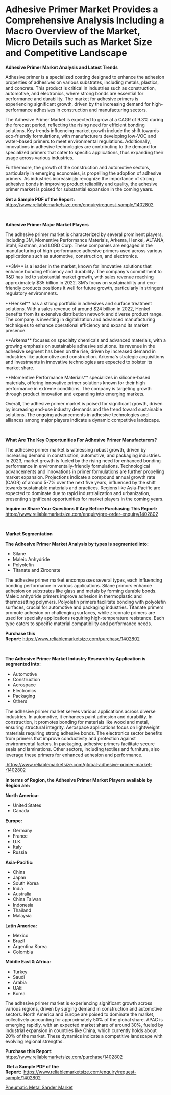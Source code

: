 <p><h1>Adhesive Primer Market Provides a Comprehensive Analysis Including a Macro Overview of the Market, Micro Details such as Market Size and Competitive Landscape</h1></p><p><strong>Adhesive Primer Market Analysis and Latest Trends</strong></p>
<p><p>Adhesive primer is a specialized coating designed to enhance the adhesion properties of adhesives on various substrates, including metals, plastics, and concrete. This product is critical in industries such as construction, automotive, and electronics, where strong bonds are essential for performance and durability. The market for adhesive primers is experiencing significant growth, driven by the increasing demand for high-performance adhesives in construction and manufacturing sectors.</p><p>The Adhesive Primer Market is expected to grow at a CAGR of 9.3% during the forecast period, reflecting the rising need for efficient bonding solutions. Key trends influencing market growth include the shift towards eco-friendly formulations, with manufacturers developing low-VOC and water-based primers to meet environmental regulations. Additionally, innovations in adhesive technologies are contributing to the demand for specialized primers that cater to specific applications, thus expanding their usage across various industries.</p><p>Furthermore, the growth of the construction and automotive sectors, particularly in emerging economies, is propelling the adoption of adhesive primers. As industries increasingly recognize the importance of strong adhesive bonds in improving product reliability and quality, the adhesive primer market is poised for substantial expansion in the coming years.</p></p>
<p><strong>Get a Sample PDF of the Report:&nbsp;</strong> <a href="https://www.reliablemarketsize.com/enquiry/request-sample/1402802?utm_campaign=1897&utm_medium=2&utm_source=Github&utm_content=ia&utm_term=12012025&utm_id=adhesive-primer">https://www.reliablemarketsize.com/enquiry/request-sample/1402802</a></p>
<p>&nbsp;</p>
<p><strong>Adhesive Primer Major Market Players</strong></p>
<p><p>The adhesive primer market is characterized by several prominent players, including 3M, Momentive Performance Materials, Arkema, Henkel, ALTANA, Stahl, Eastman, and LORD Corp. These companies are engaged in the manufacturing of high-performance adhesive primers used across various applications such as automotive, construction, and electronics.</p><p>**3M** is a leader in the market, known for innovative solutions that enhance bonding efficiency and durability. The company's commitment to R&D has led to substantial market growth, with sales revenue reaching approximately $35 billion in 2022. 3M’s focus on sustainability and eco-friendly products positions it well for future growth, particularly in stringent regulatory environments.</p><p>**Henkel** has a strong portfolio in adhesives and surface treatment solutions. With a sales revenue of around $24 billion in 2022, Henkel benefits from its extensive distribution network and diverse product range. The company is investing in digitalization and advanced manufacturing techniques to enhance operational efficiency and expand its market presence.</p><p>**Arkema** focuses on specialty chemicals and advanced materials, with a growing emphasis on sustainable adhesive solutions. Its revenue in the adhesive segment has been on the rise, driven by increased demand in industries like automotive and construction. Arkema's strategic acquisitions and investments in innovative technologies are expected to bolster its market share.</p><p>**Momentive Performance Materials** specializes in silicone-based materials, offering innovative primer solutions known for their high performance in extreme conditions. The company is targeting growth through product innovation and expanding into emerging markets.</p><p>Overall, the adhesive primer market is poised for significant growth, driven by increasing end-use industry demands and the trend toward sustainable solutions. The ongoing advancements in adhesive technologies and alliances among major players indicate a dynamic competitive landscape.</p></p>
<p>&nbsp;</p>
<p><strong>What Are The Key Opportunities For Adhesive Primer Manufacturers?</strong></p>
<p><p>The adhesive primer market is witnessing robust growth, driven by increasing demand in construction, automotive, and packaging industries. In 2023, market growth is fueled by the rising need for enhanced bonding performance in environmentally-friendly formulations. Technological advancements and innovations in primer formulations are further propelling market expansion. Projections indicate a compound annual growth rate (CAGR) of around 5-7% over the next five years, influenced by the shift towards sustainable materials and practices. Regions like Asia-Pacific are expected to dominate due to rapid industrialization and urbanization, presenting significant opportunities for market players in the coming years.</p></p>
<p><strong>Inquire or Share Your Questions If Any Before Purchasing This Report:</strong> <a href="https://www.reliablemarketsize.com/enquiry/pre-order-enquiry/1402802?utm_campaign=1897&utm_medium=2&utm_source=Github&utm_content=ia&utm_term=12012025&utm_id=adhesive-primer">https://www.reliablemarketsize.com/enquiry/pre-order-enquiry/1402802</a></p>
<p>&nbsp;</p>
<p><strong>Market Segmentation</strong></p>
<p><strong>The Adhesive Primer Market Analysis by types is segmented into:</strong></p>
<p><ul><li>Silane</li><li>Maleic Anhydride</li><li>Polyolefin</li><li>Titanate and Zirconate</li></ul></p>
<p><p>The adhesive primer market encompasses several types, each influencing bonding performance in various applications. Silane primors enhance adhesion on substrates like glass and metals by forming durable bonds. Maleic anhydride primers improve adhesion in thermoplastic and thermosetting polymers. Polyolefin primers facilitate bonding with polyolefin surfaces, crucial for automotive and packaging industries. Titanate primers promote adhesion on challenging surfaces, while zirconate primers are used for specialty applications requiring high-temperature resistance. Each type caters to specific material compatibility and performance needs.</p></p>
<p><strong>Purchase this Report:&nbsp;</strong><a href="https://www.reliablemarketsize.com/purchase/1402802?utm_campaign=1897&utm_medium=2&utm_source=Github&utm_content=ia&utm_term=12012025&utm_id=adhesive-primer">https://www.reliablemarketsize.com/purchase/1402802</a></p>
<p>&nbsp;</p>
<p><strong>The Adhesive Primer Market Industry Research by Application is segmented into:</strong></p>
<p><ul><li>Automotive</li><li>Construction</li><li>Aerospace</li><li>Electronics</li><li>Packaging</li><li>Others</li></ul></p>
<p><p>The adhesive primer market serves various applications across diverse industries. In automotive, it enhances paint adhesion and durability. In construction, it promotes bonding for materials like wood and metal, ensuring structural integrity. Aerospace applications focus on lightweight materials requiring strong adhesive bonds. The electronics sector benefits from primers that improve conductivity and protection against environmental factors. In packaging, adhesive primers facilitate secure seals and laminations. Other sectors, including textiles and furniture, also leverage these primers for enhanced adhesion and performance.</p></p>
<p><a href="https://www.reliablemarketsize.com/global-adhesive-primer-market-r1402802?utm_campaign=1897&utm_medium=2&utm_source=Github&utm_content=ia&utm_term=12012025&utm_id=adhesive-primer">&nbsp;https://www.reliablemarketsize.com/global-adhesive-primer-market-r1402802</a></p>
<p><strong>In terms of Region, the Adhesive Primer Market Players available by Region are:</strong></p>
<p>
    <p> <strong> North America: </strong>
        <ul>
            <li>United States</li>
            <li>Canada</li>
        </ul>
        </p> 
    <p> <strong> Europe: </strong>
        <ul>
            <li>Germany</li>
            <li>France</li>
            <li>U.K.</li>
            <li>Italy</li>
            <li>Russia</li>
        </ul>
        </p> 
    <p> <strong> Asia-Pacific: </strong>
        <ul>
            <li>China</li>
            <li>Japan</li>
            <li>South Korea</li>
            <li>India</li>
            <li>Australia</li>
            <li>China Taiwan</li>
            <li>Indonesia</li>
            <li>Thailand</li>
            <li>Malaysia</li>
        </ul>
        </p> 
    <p> <strong> Latin America: </strong>
        <ul>
            <li>Mexico</li>
            <li>Brazil</li>
            <li>Argentina Korea</li>
            <li>Colombia</li>
        </ul>
        </p> 
    <p> <strong> Middle East & Africa: </strong>
        <ul>
            <li>Turkey</li>
            <li>Saudi</li>
            <li>Arabia</li>
            <li>UAE</li>
            <li>Korea</li>
        </ul>
    </p>
    </p>
<p><p>The adhesive primer market is experiencing significant growth across various regions, driven by surging demand in construction and automotive sectors. North America and Europe are poised to dominate the market, collectively accounting for approximately 50% of the global share. APAC is emerging rapidly, with an expected market share of around 30%, fueled by industrial expansion in countries like China, which currently holds about 20% of the market. These dynamics indicate a competitive landscape with evolving regional strengths.</p></p>
<p><strong>Purchase this Report: </strong><a href="https://www.reliablemarketsize.com/purchase/1402802?utm_campaign=1897&utm_medium=2&utm_source=Github&utm_content=ia&utm_term=12012025&utm_id=adhesive-primer">https://www.reliablemarketsize.com/purchase/1402802</a></p>
<p>&nbsp;<strong>Get a Sample PDF of the Report:&nbsp;&nbsp;</strong><a href="https://www.reliablemarketsize.com/enquiry/request-sample/1402802?utm_campaign=1897&utm_medium=2&utm_source=Github&utm_content=ia&utm_term=12012025&utm_id=adhesive-primer">https://www.reliablemarketsize.com/enquiry/request-sample/1402802</a></p>
<p><strong></strong></p>
<p><p><a href="https://github.com/ChiragRP21/Market-Research-Report-List-7/blob/main/pneumatic-metal-sander-market.md?utm_campaign=1897&utm_medium=2&utm_source=Github&utm_content=ia&utm_term=12012025&utm_id=adhesive-primer">Pneumatic Metal Sander Market</a></p></p>